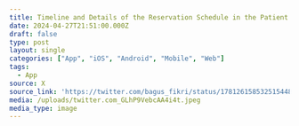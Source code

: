```yaml
---
title: Timeline and Details of the Reservation Schedule in the Patient Application
date: 2024-04-27T21:51:00.000Z
draft: false
type: post
layout: single
categories: ["App", "iOS", "Android", "Mobile", "Web"]
tags:
  - App
source: X
source_link: 'https://twitter.com/bagus_fikri/status/1781261585325154480/photo/1'
media: /uploads/twitter.com_GLhP9VebcAA4i4t.jpeg
media_type: image
---
```


